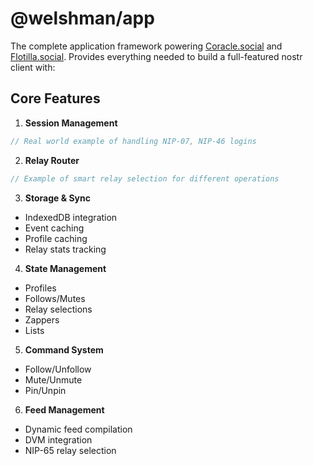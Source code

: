 # @welshman/app

The complete application framework powering [Coracle.social](https://coracle.social) and [Flotilla.social](https://flotilla.social). Provides everything needed to build a full-featured nostr client with:

## Core Features

1. **Session Management**
```typescript
// Real world example of handling NIP-07, NIP-46 logins
```

2. **Relay Router**
```typescript
// Example of smart relay selection for different operations
```

3. **Storage & Sync**
- IndexedDB integration
- Event caching
- Profile caching
- Relay stats tracking

4. **State Management**
- Profiles
- Follows/Mutes
- Relay selections
- Zappers
- Lists

5. **Command System**
- Follow/Unfollow
- Mute/Unmute
- Pin/Unpin

6. **Feed Management**
- Dynamic feed compilation
- DVM integration
- NIP-65 relay selection
